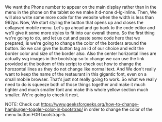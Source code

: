 We want the Phone number to appear on the main display rather than in the menu in the phone on the tablet so we make it d-none d-lg-inline. Then, We will also write some more code for the website when the width is less than 992px.
Now, We start styling the button that opens up and closes the collapsed mobile menu. Let's go ahead and go back to the code editor and we'll give it some more styles to fit into our overall theme. So the first thing we're going to do, and let us cut and paste some code here that we prepared, is we're going to change the color of the borders around the button. So we can give the button tag an id of our choice and edit the border color and size of the border also. Also the center horizontal lines are actually svg images in the bootstrap so to change we can use the link provided at the bottom of this script to check out how to change the horozontal lines as they do not change like normal text. And We don't really want to keep the name of the restaurant in this gigantic font, even on a small mobile browser. That's just not really going to work. So what we really need to do is squeeze both of those things together and make it much tighter and much smaller font and make this whole yellow section much smaller. 
We're going to check it next.

NOTE: Check out https://www.geeksforgeeks.org/how-to-change-hamburger-toggler-color-in-bootstrap/ in order to change the color of the menu button FOR bootstrap-5.